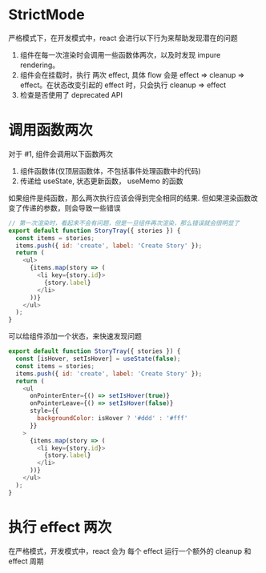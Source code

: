 # StrictMode
严格模式下，在开发模式中，react 会进行以下行为来帮助发现潜在的问题
1. 组件在每一次渲染时会调用一些函数体两次，以及时发现 impure rendering。
2. 组件会在挂载时，执行 两次 effect, 具体 flow 会是 effect => cleanup => effect。在状态改变引起的 effect 时，只会执行 cleanup => effect
3. 检查是否使用了 deprecated API

# 调用函数两次
对于 #1, 组件会调用以下函数两次
1. 组件函数体(仅顶层函数体，不包括事件处理函数中的代码)
2. 传递给 useState, 状态更新函数， useMemo 的函数

如果组件是纯函数，那么两次执行应该会得到完全相同的结果. 但如果渲染函数改变了传递的参数，则会导致一些错误
```js
// 第一次渲染时，看起来不会有问题，但是一旦组件再次渲染，那么错误就会很明显了
export default function StoryTray({ stories }) {
  const items = stories;
  items.push({ id: 'create', label: 'Create Story' });
  return (
    <ul>
      {items.map(story => (
        <li key={story.id}>
          {story.label}
        </li>
      ))}
    </ul>
  );
}
```
可以给组件添加一个状态，来快速发现问题
```js
export default function StoryTray({ stories }) {
  const [isHover, setIsHover] = useState(false);
  const items = stories;
  items.push({ id: 'create', label: 'Create Story' });
  return (
    <ul
      onPointerEnter={() => setIsHover(true)}
      onPointerLeave={() => setIsHover(false)}
      style={{
        backgroundColor: isHover ? '#ddd' : '#fff'
      }}
    >
      {items.map(story => (
        <li key={story.id}>
          {story.label}
        </li>
      ))}
    </ul>
  );
}
```
# 执行 effect 两次
在严格模式，开发模式中，react 会为 每个 effect 运行一个额外的 cleanup 和 effect 周期
